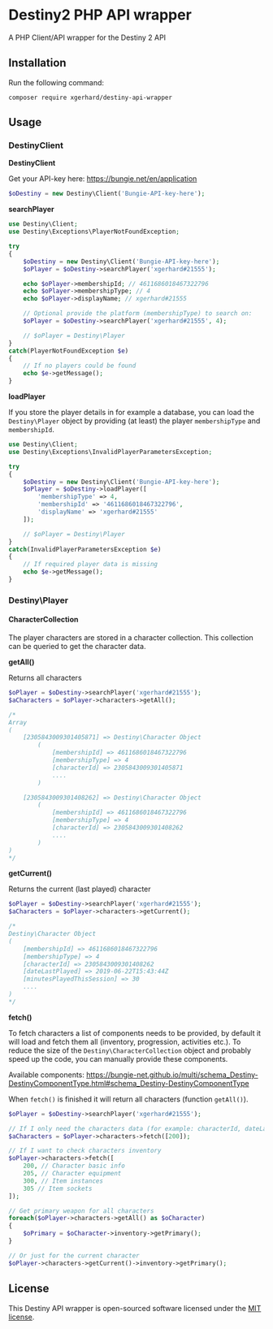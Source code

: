 # Destiny2 PHP API wrapper


A PHP Client/API wrapper for the Destiny 2 API

## Installation

Run the following command:

```shell
composer require xgerhard/destiny-api-wrapper
```

## Usage

### DestinyClient

**DestinyClient**

Get your API-key here: <https://bungie.net/en/application>

```php
$oDestiny = new Destiny\Client('Bungie-API-key-here');
```

**searchPlayer**

```php
use Destiny\Client;
use Destiny\Exceptions\PlayerNotFoundException;

try
{
	$oDestiny = new Destiny\Client('Bungie-API-key-here');
    $oPlayer = $oDestiny->searchPlayer('xgerhard#21555');

    echo $oPlayer->membershipId; // 4611686018467322796
    echo $oPlayer->membershipType; // 4
    echo $oPlayer->displayName; // xgerhard#21555

    // Optional provide the platform (membershipType) to search on:
    $oPlayer = $oDestiny->searchPlayer('xgerhard#21555', 4);

    // $oPlayer = Destiny\Player
}
catch(PlayerNotFoundException $e)
{
    // If no players could be found
    echo $e->getMessage();
}
```

**loadPlayer**

If you store the player details in for example a database, you can load the `Destiny\Player` object by providing (at least) the player `membershipType` and `membershipId`.

```php
use Destiny\Client;
use Destiny\Exceptions\InvalidPlayerParametersException;

try
{
    $oDestiny = new Destiny\Client('Bungie-API-key-here');
    $oPlayer = $oDestiny->loadPlayer([
        'membershipType' => 4,
        'membershipId' => '4611686018467322796',
        'displayName' => 'xgerhard#21555'
    ]);

    // $oPlayer = Destiny\Player
}
catch(InvalidPlayerParametersException $e)
{
    // If required player data is missing
    echo $e->getMessage();
}
```

### Destiny\Player
#### CharacterCollection

The player characters are stored in a character collection. This collection can be queried to get the character data.

**getAll()**

Returns all characters

```php
$oPlayer = $oDestiny->searchPlayer('xgerhard#21555');
$aCharacters = $oPlayer->characters->getAll();

/*
Array
(
    [2305843009301405871] => Destiny\Character Object
        (
            [membershipId] => 4611686018467322796
            [membershipType] => 4
            [characterId] => 2305843009301405871
            ....
        )

    [2305843009301408262] => Destiny\Character Object
        (
            [membershipId] => 4611686018467322796
            [membershipType] => 4
            [characterId] => 2305843009301408262
            ....
        )
)
*/
```

**getCurrent()**

Returns the current (last played) character

```php
$oPlayer = $oDestiny->searchPlayer('xgerhard#21555');
$aCharacters = $oPlayer->characters->getCurrent();

/*
Destiny\Character Object
(
    [membershipId] => 4611686018467322796
    [membershipType] => 4
    [characterId] => 2305843009301408262
    [dateLastPlayed] => 2019-06-22T15:43:44Z
    [minutesPlayedThisSession] => 30
    ....
)
*/
```

**fetch()**

To fetch characters a list of components needs to be provided, by default it will load and fetch them all (inventory, progression, activities etc.).
To reduce the size of the `Destiny\CharacterCollection` object and probably speed up the code, you can manually provide these components.

Available components: <https://bungie-net.github.io/multi/schema_Destiny-DestinyComponentType.html#schema_Destiny-DestinyComponentType>

When `fetch()` is finished it will return all characters (function `getAll()`).

```php
$oPlayer = $oDestiny->searchPlayer('xgerhard#21555');

// If I only need the characters data (for example: characterId, dateLastPlayed)
$aCharacters = $oPlayer->characters->fetch([200]);

// If I want to check characters inventory
$oPlayer->characters->fetch([
    200, // Character basic info
    205, // Character equipment
    300, // Item instances
    305 // Item sockets
]);

// Get primary weapon for all characters
foreach($oPlayer->characters->getAll() as $oCharacter)
{
    $oPrimary = $oCharacter->inventory->getPrimary();
}

// Or just for the current character
$oPlayer->characters->getCurrent()->inventory->getPrimary();
```

## License

This Destiny API wrapper is open-sourced software licensed under the [MIT license](http://opensource.org/licenses/MIT).
